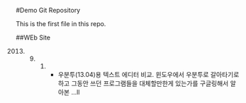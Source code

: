 #Demo Git Repository

This is the first file in this repo.

##WEb Site

2013. 9. 1. - 우분투(13.04)용 텍스트 에디터 비교. 윈도우에서 우분투로 갈아타기로 하고 그동안 쓰던 프로그램들을 대체할만한게 있는가를 구글링해서 알아본 ...ll
